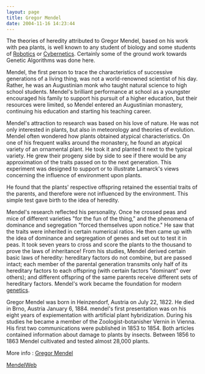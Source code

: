 ```yaml
---
layout: page
title: Gregor Mendel
date: 2004-11-16 14:23:44
---
```

<p>The theories of heredity attributed to Gregor Mendel, based on his work with pea plants, is well known to any student of biology and some students of <a class="wiki" href="/wiki/robotic.html" title="Robotic">Robotics</a> or <a class="wiki" href="/wiki/cybernetics.html" title="Cybernetics">Cybernetics</a>.  Certainly some of the ground work towards Genetic Algorithms was done here.
</p>
<p>Mendel, the first person to trace the characteristics of successive generations of a living thing, was not a world-renowned scientist of his day. Rather, he was an Augustinian monk who taught natural science to high school students. Mendel's brilliant performance at school as a youngster encouraged his family to support his pursuit of a higher education, but their resources were limited, so Mendel entered an Augustinian monastery, continuing his education and starting his teaching career.
</p>
<p>Mendel's attraction to research was based on his love of nature. He was not only interested in plants, but also in meteorology and theories of evolution. Mendel often wondered how plants obtained atypical characteristics. On one of his frequent walks around the monastery, he found an atypical variety of an ornamental plant. He took it and planted it next to the typical variety. He grew their progeny side by side to see if there would be any approximation of the traits passed on to the next generation. This experiment was designed to support or to illustrate Lamarck's views concerning the influence of environment upon plants.
</p>
<p>He found that the plants' respective offspring retained the essential traits of the parents, and therefore were not influenced by the environment. This simple test gave birth to the idea of heredity.
</p>
<p>Mendel's research reflected his personality. Once he crossed peas and mice of different varieties "for the fun of the thing," and the phenomena of dominance and segregation "forced themselves upon notice." He saw that the traits were inherited in certain numerical ratios. He then came up with the idea of dominance and segregation of genes and set out to test it in peas. It took seven years to cross and score the plants to the thousand to prove the laws of inheritance! From his studies, Mendel derived certain basic laws of heredity: hereditary factors do not combine, but are passed intact; each member of the parental generation transmits only half of its hereditary factors to each offspring (with certain factors "dominant" over others); and different offspring of the same parents receive different sets of hereditary factors. Mendel's work became the foundation for modern <a class="wiki" href="/wiki/genetic.html" title="This word describes the system used by all known biological lifeforms to store sticky (permanent) or static data.">genetics</a>.
</p>
<p>Gregor Mendel was born in Heinzendorf, Austria on July 22, 1822. He died in Brno, Austria January 6, 1884. mendel's first presentation was on his eight years of expiementation with artificial plant hybridization. During his studies he became a member of the Zoologist-botanisher Vernin in Vienna. His first two communications were published in 1853 to 1854. Both articles contained information about damage to plants by insects. Between 1856 to 1863 Mendel cultivated and tested almost 28,000 plants.
</p>
<p>More info : <a href="http://www.mcn.org/c/irapilgrim/menhome.html" rel="external" target="_blank">Gregor Mendel</a>
</p>
<p><a href="http://www.mendelweb.org/" rel="external" target="_blank">MendelWeb</a>
</p>
